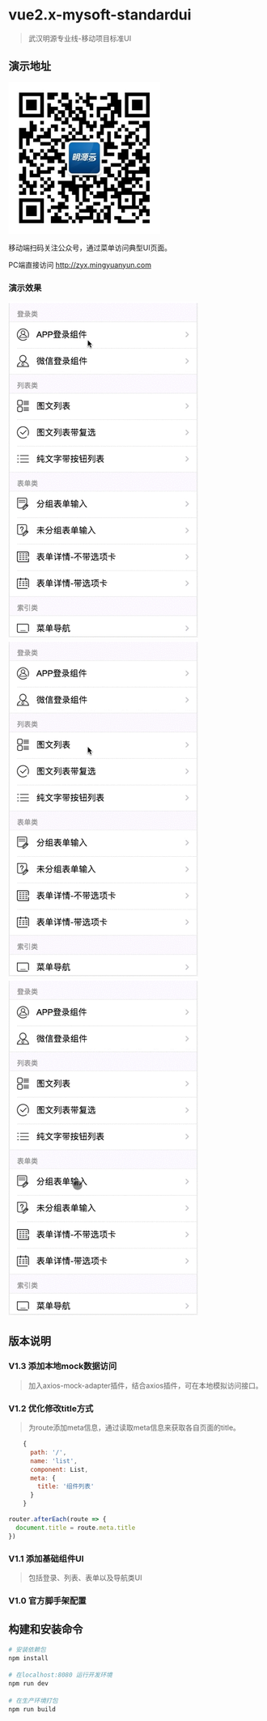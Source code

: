 # vue2.x-mysoft-standardui

> 武汉明源专业线-移动项目标准UI

## 演示地址

<img src="./readme/WechatQR.jpeg" width="300" height="300"/>

移动端扫码关注公众号，通过菜单访问典型UI页面。

PC端直接访问 http://zyx.mingyuanyun.com

### 演示效果

<img src="./readme/demo1.gif" />
<img src="./readme/demo2.gif" />
<img src="./readme/demo3.gif" />

## 版本说明
### V1.3 添加本地mock数据访问

> 加入axios-mock-adapter插件，结合axios插件，可在本地模拟访问接口。

### V1.2 优化修改title方式

> 为route添加meta信息，通过读取meta信息来获取各自页面的title。

```js
    {
      path: '/',
      name: 'list',
      component: List,
      meta: {
        title: '组件列表'
      }
    }
```
```js
router.afterEach(route => {
  document.title = route.meta.title
})
```

### V1.1 添加基础组件UI

> 包括登录、列表、表单以及导航类UI

### V1.0 官方脚手架配置

## 构建和安装命令

``` bash
# 安装依赖包
npm install

# 在localhost:8080 运行开发环境
npm run dev

# 在生产环境打包
npm run build
```

